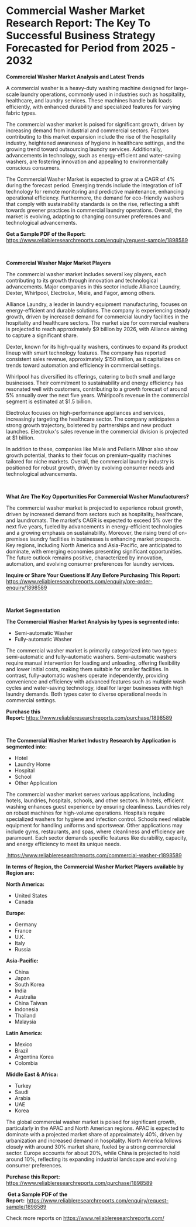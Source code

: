 <p><h1>Commercial Washer Market Research Report: The Key To Successful Business Strategy Forecasted for Period from 2025 - 2032</h1></p><p><strong>Commercial Washer Market Analysis and Latest Trends</strong></p>
<p><p>A commercial washer is a heavy-duty washing machine designed for large-scale laundry operations, commonly used in industries such as hospitality, healthcare, and laundry services. These machines handle bulk loads efficiently, with enhanced durability and specialized features for varying fabric types.</p><p>The commercial washer market is poised for significant growth, driven by increasing demand from industrial and commercial sectors. Factors contributing to this market expansion include the rise of the hospitality industry, heightened awareness of hygiene in healthcare settings, and the growing trend toward outsourcing laundry services. Additionally, advancements in technology, such as energy-efficient and water-saving washers, are fostering innovation and appealing to environmentally conscious consumers.</p><p>The Commercial Washer Market is expected to grow at a CAGR of 4% during the forecast period. Emerging trends include the integration of IoT technology for remote monitoring and predictive maintenance, enhancing operational efficiency. Furthermore, the demand for eco-friendly washers that comply with sustainability standards is on the rise, reflecting a shift towards greener practices in commercial laundry operations. Overall, the market is evolving, adapting to changing consumer preferences and technological advancements.</p></p>
<p><strong>Get a Sample PDF of the Report:&nbsp;</strong> <a href="https://www.reliableresearchreports.com/enquiry/request-sample/1898589?utm_campaign=2205&utm_medium=2&utm_source=Github&utm_content=ia&utm_term=23022025&utm_id=commercial-washer">https://www.reliableresearchreports.com/enquiry/request-sample/1898589</a></p>
<p>&nbsp;</p>
<p><strong>Commercial Washer Major Market Players</strong></p>
<p><p>The commercial washer market includes several key players, each contributing to its growth through innovation and technological advancements. Major companies in this sector include Alliance Laundry, Dexter, Whirlpool, Electrolux, Miele, and Fagor, among others.</p><p>Alliance Laundry, a leader in laundry equipment manufacturing, focuses on energy-efficient and durable solutions. The company is experiencing steady growth, driven by increased demand for commercial laundry facilities in the hospitality and healthcare sectors. The market size for commercial washers is projected to reach approximately $9 billion by 2026, with Alliance aiming to capture a significant share.</p><p>Dexter, known for its high-quality washers, continues to expand its product lineup with smart technology features. The company has reported consistent sales revenue, approximately $150 million, as it capitalizes on trends toward automation and efficiency in commercial settings.</p><p>Whirlpool has diversified its offerings, catering to both small and large businesses. Their commitment to sustainability and energy efficiency has resonated well with customers, contributing to a growth forecast of around 5% annually over the next five years. Whirlpool’s revenue in the commercial segment is estimated at $1.5 billion.</p><p>Electrolux focuses on high-performance appliances and services, increasingly targeting the healthcare sector. The company anticipates a strong growth trajectory, bolstered by partnerships and new product launches. Electrolux's sales revenue in the commercial division is projected at $1 billion.</p><p>In addition to these, companies like Miele and Pellerin Milnor also show growth potential, thanks to their focus on premium-quality machines tailored for niche markets. Overall, the commercial laundry industry is positioned for robust growth, driven by evolving consumer needs and technological advancements.</p></p>
<p>&nbsp;</p>
<p><strong>What Are The Key Opportunities For Commercial Washer Manufacturers?</strong></p>
<p><p>The commercial washer market is projected to experience robust growth, driven by increased demand from sectors such as hospitality, healthcare, and laundromats. The market's CAGR is expected to exceed 5% over the next five years, fueled by advancements in energy-efficient technologies and a growing emphasis on sustainability. Moreover, the rising trend of on-premises laundry facilities in businesses is enhancing market prospects. Key regions, including North America and Asia-Pacific, are anticipated to dominate, with emerging economies presenting significant opportunities. The future outlook remains positive, characterized by innovation, automation, and evolving consumer preferences for laundry services.</p></p>
<p><strong>Inquire or Share Your Questions If Any Before Purchasing This Report:</strong> <a href="https://www.reliableresearchreports.com/enquiry/pre-order-enquiry/1898589?utm_campaign=2205&utm_medium=2&utm_source=Github&utm_content=ia&utm_term=23022025&utm_id=commercial-washer">https://www.reliableresearchreports.com/enquiry/pre-order-enquiry/1898589</a></p>
<p>&nbsp;</p>
<p><strong>Market Segmentation</strong></p>
<p><strong>The Commercial Washer Market Analysis by types is segmented into:</strong></p>
<p><ul><li>Semi-automatic Washer</li><li>Fully-automatic Washer</li></ul></p>
<p><p>The commercial washer market is primarily categorized into two types: semi-automatic and fully-automatic washers. Semi-automatic washers require manual intervention for loading and unloading, offering flexibility and lower initial costs, making them suitable for smaller facilities. In contrast, fully-automatic washers operate independently, providing convenience and efficiency with advanced features such as multiple wash cycles and water-saving technology, ideal for larger businesses with high laundry demands. Both types cater to diverse operational needs in commercial settings.</p></p>
<p><strong>Purchase this Report:&nbsp;</strong><a href="https://www.reliableresearchreports.com/purchase/1898589?utm_campaign=2205&utm_medium=2&utm_source=Github&utm_content=ia&utm_term=23022025&utm_id=commercial-washer">https://www.reliableresearchreports.com/purchase/1898589</a></p>
<p>&nbsp;</p>
<p><strong>The Commercial Washer Market Industry Research by Application is segmented into:</strong></p>
<p><ul><li>Hotel</li><li>Laundry Home</li><li>Hospital</li><li>School</li><li>Other Application</li></ul></p>
<p><p>The commercial washer market serves various applications, including hotels, laundries, hospitals, schools, and other sectors. In hotels, efficient washing enhances guest experience by ensuring cleanliness. Laundries rely on robust machines for high-volume operations. Hospitals require specialized washers for hygiene and infection control. Schools need reliable equipment for handling uniforms and sportswear. Other applications may include gyms, restaurants, and spas, where cleanliness and efficiency are paramount. Each sector demands specific features like durability, capacity, and energy efficiency to meet its unique needs.</p></p>
<p><a href="https://www.reliableresearchreports.com/commercial-washer-r1898589?utm_campaign=2205&utm_medium=2&utm_source=Github&utm_content=ia&utm_term=23022025&utm_id=commercial-washer">&nbsp;https://www.reliableresearchreports.com/commercial-washer-r1898589</a></p>
<p><strong>In terms of Region, the Commercial Washer Market Players available by Region are:</strong></p>
<p>
    <p> <strong> North America: </strong>
        <ul>
            <li>United States</li>
            <li>Canada</li>
        </ul>
        </p> 
    <p> <strong> Europe: </strong>
        <ul>
            <li>Germany</li>
            <li>France</li>
            <li>U.K.</li>
            <li>Italy</li>
            <li>Russia</li>
        </ul>
        </p> 
    <p> <strong> Asia-Pacific: </strong>
        <ul>
            <li>China</li>
            <li>Japan</li>
            <li>South Korea</li>
            <li>India</li>
            <li>Australia</li>
            <li>China Taiwan</li>
            <li>Indonesia</li>
            <li>Thailand</li>
            <li>Malaysia</li>
        </ul>
        </p> 
    <p> <strong> Latin America: </strong>
        <ul>
            <li>Mexico</li>
            <li>Brazil</li>
            <li>Argentina Korea</li>
            <li>Colombia</li>
        </ul>
        </p> 
    <p> <strong> Middle East & Africa: </strong>
        <ul>
            <li>Turkey</li>
            <li>Saudi</li>
            <li>Arabia</li>
            <li>UAE</li>
            <li>Korea</li>
        </ul>
    </p>
    </p>
<p><p>The global commercial washer market is poised for significant growth, particularly in the APAC and North American regions. APAC is expected to dominate with a projected market share of approximately 40%, driven by urbanization and increased demand in hospitality. North America follows closely with around 30% market share, fueled by a strong commercial sector. Europe accounts for about 20%, while China is projected to hold around 10%, reflecting its expanding industrial landscape and evolving consumer preferences.</p></p>
<p><strong>Purchase this Report: </strong><a href="https://www.reliableresearchreports.com/purchase/1898589?utm_campaign=2205&utm_medium=2&utm_source=Github&utm_content=ia&utm_term=23022025&utm_id=commercial-washer">https://www.reliableresearchreports.com/purchase/1898589</a></p>
<p>&nbsp;<strong>Get a Sample PDF of the Report:&nbsp;&nbsp;</strong><a href="https://www.reliableresearchreports.com/enquiry/request-sample/1898589?utm_campaign=2205&utm_medium=2&utm_source=Github&utm_content=ia&utm_term=23022025&utm_id=commercial-washer">https://www.reliableresearchreports.com/enquiry/request-sample/1898589</a></p>
<p><strong></strong></p>
<p>Check more reports on <a href="https://www.reliableresearchreports.com/?utm_campaign=2205&utm_medium=2&utm_source=Github&utm_content=ia&utm_term=23022025&utm_id=commercial-washer">https://www.reliableresearchreports.com/</a></p>